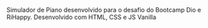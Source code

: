 Simulador de Piano desenvolvido para o desafio do Bootcamp Dio e RiHappy.
Desenvolvido com HTML, CSS e JS Vanilla

